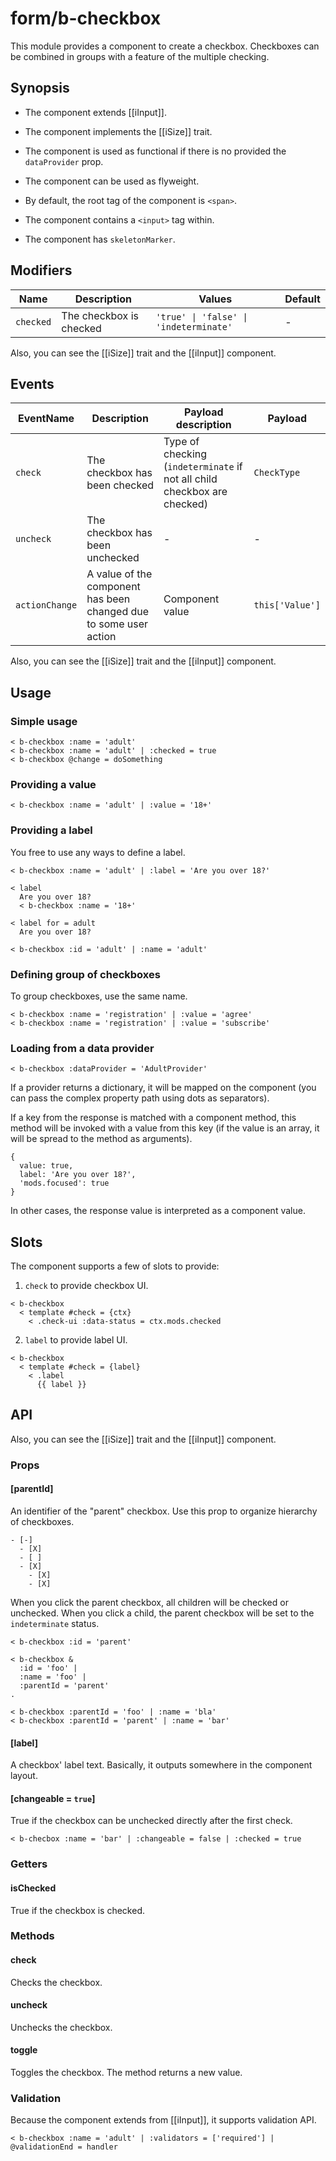# form/b-checkbox

This module provides a component to create a checkbox.
Checkboxes can be combined in groups with a feature of the multiple checking.

## Synopsis

* The component extends [[iInput]].

* The component implements the [[iSize]] trait.

* The component is used as functional if there is no provided the `dataProvider` prop.

* The component can be used as flyweight.

* By default, the root tag of the component is `<span>`.

* The component contains a `<input>` tag within.

* The component has `skeletonMarker`.

## Modifiers

| Name      | Description             | Values                                 | Default |
| --------- | ----------------------- | -------------------------------------- | ------- |
| `checked` | The checkbox is checked | `'true' \| 'false' \| 'indeterminate'` | -       |

Also, you can see the [[iSize]] trait and the [[iInput]] component.

## Events

| EventName      | Description                                                       | Payload description                                                      | Payload         |
| -------------- | ----------------------------------------------------------------- | ------------------------------------------------------------------------ | --------------- |
| `check`        | The checkbox has been checked                                     | Type of checking (`indeterminate` if not all child checkbox are checked) | `CheckType`     |
| `uncheck`      | The checkbox has been unchecked                                   | -                                                                        | -               |
| `actionChange` | A value of the component has been changed due to some user action | Component value                                                          | `this['Value']` |

Also, you can see the [[iSize]] trait and the [[iInput]] component.

## Usage

### Simple usage

```
< b-checkbox :name = 'adult'
< b-checkbox :name = 'adult' | :checked = true
< b-checkbox @change = doSomething
```

### Providing a value

```
< b-checkbox :name = 'adult' | :value = '18+'
```

### Providing a label

You free to use any ways to define a label.

```
< b-checkbox :name = 'adult' | :label = 'Are you over 18?'

< label
  Are you over 18?
  < b-checkbox :name = '18+'

< label for = adult
  Are you over 18?

< b-checkbox :id = 'adult' | :name = 'adult'
```

### Defining group of checkboxes

To group checkboxes, use the same name.

```
< b-checkbox :name = 'registration' | :value = 'agree'
< b-checkbox :name = 'registration' | :value = 'subscribe'
```

### Loading from a data provider

```
< b-checkbox :dataProvider = 'AdultProvider'
```

If a provider returns a dictionary, it will be mapped on the component
(you can pass the complex property path using dots as separators).

If a key from the response is matched with a component method, this method will be invoked with a value from this key
(if the value is an array, it will be spread to the method as arguments).

```
{
  value: true,
  label: 'Are you over 18?',
  'mods.focused': true
}
```

In other cases, the response value is interpreted as a component value.

## Slots

The component supports a few of slots to provide:

1. `check` to provide checkbox UI.

```
< b-checkbox
  < template #check = {ctx}
    < .check-ui :data-status = ctx.mods.checked
```

2. `label` to provide label UI.

```
< b-checkbox
  < template #check = {label}
    < .label
      {{ label }}
```

## API

Also, you can see the [[iSize]] trait and the [[iInput]] component.

### Props

#### [parentId]

An identifier of the "parent" checkbox.
Use this prop to organize hierarchy of checkboxes.

```
- [-]
  - [X]
  - [ ]
  - [X]
    - [X]
    - [X]
```

When you click the parent checkbox, all children will be checked or unchecked.
When you click a child, the parent checkbox will be set to the `indeterminate` status.

```
< b-checkbox :id = 'parent'

< b-checkbox &
  :id = 'foo' |
  :name = 'foo' |
  :parentId = 'parent'
.

< b-checkbox :parentId = 'foo' | :name = 'bla'
< b-checkbox :parentId = 'parent' | :name = 'bar'
```

#### [label]

A checkbox' label text. Basically, it outputs somewhere in the component layout.

#### [changeable = `true`]

True if the checkbox can be unchecked directly after the first check.

```
< b-checbox :name = 'bar' | :changeable = false | :checked = true
```

### Getters

#### isChecked

True if the checkbox is checked.

### Methods

#### check

Checks the checkbox.

#### uncheck

Unchecks the checkbox.

#### toggle

Toggles the checkbox.
The method returns a new value.

### Validation

Because the component extends from [[iInput]], it supports validation API.

```
< b-checkbox :name = 'adult' | :validators = ['required'] | @validationEnd = handler
```
